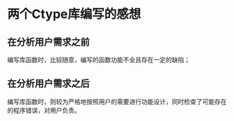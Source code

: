 # 两个Ctype库编写的感想
## 在分析用户需求之前
编写库函数时，比较随意，编写的函数功能不全且存在一定的缺陷；
## 在分析用户需求之后
编写库函数时，则较为严格地按照用户的需要进行功能设计，同时检查了可能存在的程序错误，对用户负责。
